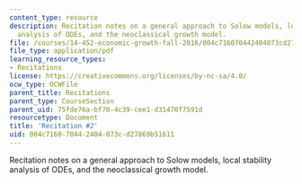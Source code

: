 ```yaml
---
content_type: resource
description: Recitation notes on a general approach to Solow models, local stability
  analysis of ODEs, and the neoclassical growth model.
file: /courses/14-452-economic-growth-fall-2016/004c716070442404073cd27869b51611_MIT14_452F16_rec2.pdf
file_type: application/pdf
learning_resource_types:
- Recitations
license: https://creativecommons.org/licenses/by-nc-sa/4.0/
ocw_type: OCWFile
parent_title: Recitations
parent_type: CourseSection
parent_uid: 75fde76a-bf70-4c39-cee1-d31470f7591d
resourcetype: Document
title: 'Recitation #2'
uid: 004c7160-7044-2404-073c-d27869b51611
---
```

Recitation notes on a general approach to Solow models, local stability analysis of ODEs, and the neoclassical growth model.